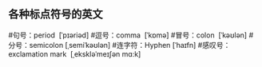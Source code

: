 ## 各种标点符号的英文 

#句号：period  [ˈpɪəriəd]
#逗号：comma  [ˈkɒmə]
#冒号：colon  [ˈkəʊlən] 
#分号：semicolon [ˌsemiˈkəʊlən]
#连字符：Hyphen [ˈhaɪfn]
#感叹号： exclamation mark  [ˌekskləˈmeɪʃən mɑ:k] 
